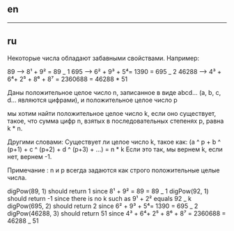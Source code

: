 ## en

---

## ru

Некоторые числа обладают забавными свойствами. Например:

89 --> 8¹ + 9² = 89 _ 1
695 --> 6² + 9³ + 5⁴= 1390 = 695 _ 2
46288 --> 4³ + 6⁴+ 2⁵ + 8⁶ + 8⁷ = 2360688 = 46288 \* 51

Даны положительное целое число n, записанное в виде abcd... (a, b, c, d... являются цифрами), и положительное целое число p

мы хотим найти положительное целое число k, если оно существует, такое,
что сумма цифр n, взятых в последовательных степенях p, равна k \* n.

Другими словами:
Существует ли целое число k, такое как: (a ^ p + b ^ (p+1) + c ^ (p+2) + d ^ (p+3) + ...) = n \* k
Если это так, мы вернем k, если нет, вернем -1.

Примечание : n и p всегда задаются как строго положительные целые числа.

digPow(89, 1) should return 1 since 8¹ + 9² = 89 = 89 _ 1
digPow(92, 1) should return -1 since there is no k such as 9¹ + 2² equals 92 _ k
digPow(695, 2) should return 2 since 6² + 9³ + 5⁴= 1390 = 695 _ 2
digPow(46288, 3) should return 51 since 4³ + 6⁴+ 2⁵ + 8⁶ + 8⁷ = 2360688 = 46288 _ 51

